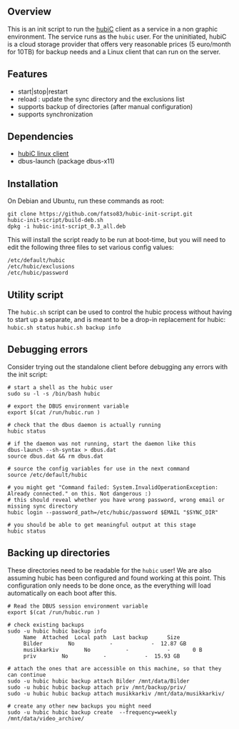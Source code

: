 Overview
--------
This is an init script to run the [hubiC](https://hubic.com) client as a service 
in a non graphic environment. The service runs as the `hubic` user.
For the uninitiated, hubiC is a cloud storage provider that offers very reasonable
prices (5 euro/month for 10TB) for backup needs and a Linux client that can run on the server.

Features
--------
 * start|stop|restart
 * reload : update the sync directory and the exclusions list
 * supports backup of directories (after manual configuration)
 * supports synchronization
 
Dependencies
------------
 * [hubiC linux client](https://hubic.com/en/downloads)
 * dbus-launch (package dbus-x11)

Installation
------------
On Debian and Ubuntu, run these commands as root:

    git clone https://github.com/fatso83/hubic-init-script.git
    hubic-init-script/build-deb.sh
    dpkg -i hubic-init-script_0.3_all.deb

This will install the script ready to be run at boot-time, but you will need to 
edit the following three files to set various config values:
```
/etc/default/hubic  
/etc/hubic/exclusions  
/etc/hubic/password
```

Utility script
--------------
The `hubic.sh` script can be used to control the hubic process without having to 
start up a separate, and is meant to be a drop-in replacement for hubic:
`hubic.sh status`
`hubic.sh backup info`

## Debugging errors
Consider trying out the standalone client before debugging any errors with the init script:
```
# start a shell as the hubic user
sudo su -l -s /bin/bash hubic

# export the DBUS environment variable
export $(cat /run/hubic.run )

# check that the dbus daemon is actually running
hubic status

# if the daemon was not running, start the daemon like this
dbus-launch --sh-syntax > dbus.dat
source dbus.dat && rm dbus.dat

# source the config variables for use in the next command
source /etc/default/hubic

# you might get "Command failed: System.InvalidOperationException: Already connected." on this. Not dangerous :)
# this should reveal whether you have wrong password, wrong email or missing sync directory
hubic login --password_path=/etc/hubic/password $EMAIL "$SYNC_DIR"

# you should be able to get meaningful output at this stage
hubic status
```

## Backing up directories
These directories need to be readable for the `hubic` user! We are also assuming hubic has been 
configured and found working at this point. This configuration only needs to be done once, as
the everything will load automatically on each boot after this.

```
# Read the DBUS session environment variable
export $(cat /run/hubic.run )

# check existing backups
sudo -u hubic hubic backup info
     Name  Attached  Local path  Last backup      Size
     Bilder        No           -            -  12.87 GB
     musikkarkiv        No           -            -       0 B
     priv        No           -            -  15.93 GB

# attach the ones that are accessible on this machine, so that they can continue
sudo -u hubic hubic backup attach Bilder /mnt/data/Bilder
sudo -u hubic hubic backup attach priv /mnt/backup/priv/
sudo -u hubic hubic backup attach musikkarkiv /mnt/data/musikkarkiv/

# create any other new backups you might need
sudo -u hubic hubic backup create  --frequency=weekly /mnt/data/video_archive/
```
